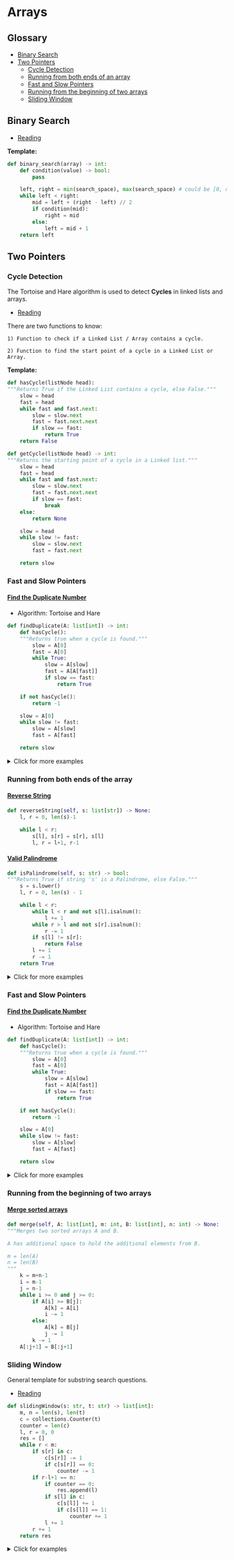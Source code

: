# Arrays

## Glossary

- [Binary Search](#binary-search)
- [Two Pointers](#two-pointers)
  - [Cycle Detection](#cycle-detection)
  - [Running from both ends of an array](#running-from-both-ends-of-an-array)
  - [Fast and Slow Pointers](#fast-and-slow-pointers)
  - [Running from the beginning of two arrays](#running-from-the-beginning-of-two-arrays)
  - [Sliding Window](#sliding-window)

## Binary Search

- [Reading](https://leetcode.com/discuss/general-discussion/786126/python-powerful-ultimate-binary-search-template-solved-many-problems)

**Template:**

```Python
def binary_search(array) -> int:
    def condition(value) -> bool:
        pass

    left, right = min(search_space), max(search_space) # could be [0, n], [1, n] etc. Depends on problem
    while left < right:
        mid = left + (right - left) // 2
        if condition(mid):
            right = mid
        else:
            left = mid + 1
    return left
```

## Two Pointers

### Cycle Detection

The Tortoise and Hare algorithm is used to detect **Cycles** in linked
lists and arrays.

- [Reading](https://cp-algorithms.com/others/tortoise_and_hare.html)

There are two functions to know:

    1) Function to check if a Linked List / Array contains a cycle.

    2) Function to find the start point of a cycle in a Linked List or Array.

**Template:**

```Python
def hasCycle(listNode head):
"""Returns True if the Linked List contains a cycle, else False."""
    slow = head
    fast = head
    while fast and fast.next:
        slow = slow.next
        fast = fast.next.next
        if slow == fast:
            return True
    return False

def getCycle(listNode head) -> int:
"""Returns the starting point of a cycle in a Linked list."""
    slow = head
    fast = head
    while fast and fast.next:
        slow = slow.next
        fast = fast.next.next
        if slow == fast:
            break
    else:
        return None

    slow = head
    while slow != fast:
        slow = slow.next
        fast = fast.next

    return slow
```

### Fast and Slow Pointers

#### [Find the Duplicate Number](https://leetcode.com/problems/find-the-duplicate-number/)

- Algorithm: Tortoise and Hare

```Python
def findDuplicate(A: list[int]) -> int:
    def hasCycle():
    """Returns true when a cycle is found."""
        slow = A[0]
        fast = A[0]
        while True:
            slow = A[slow]
            fast = A[A[fast]]
            if slow == fast:
                return True

    if not hasCycle():
        return -1

    slow = A[0]
    while slow != fast:
        slow = A[slow]
        fast = A[fast]

    return slow
```

<details>
    <summary>Click for more examples</summary>

#### [String Compression](https://leetcode.com/problems/string-compression/)

- `l, r` (left, right) doesn't make sense for some problems. Use `i, j` instead.

```Python
def compress(chars: list[str]) -> int:
"""Given an array of characters, compress it.

The algorithm used is:

    Begin with an empty string s.
    For each group of consecutive repeating characters in chars:

    If the group's length is 1, append the character to s.
    Otherwise, append the character followed by the group's length.
"""
    i, j, n = 0, 0, len(chars)

    while i < n:
        curr = chars[i]
        count = 0

        while i < n and chars[i] == curr:
            i += 1
            count += 1

        chars[j] = curr
        j += 1

        if count > 1:
            for digit in str(count):
                chars[j] = digit
                j += 1
    return j
```

#### [Remove Duplicates from sorted input](https://leetcode.com/problems/remove-duplicates-from-sorted-array/)

```Python
def removeDuplicates(nums: list[int]) -> int:
    j = 1
    for i in range(1, len(nums)):
        if nums[i] != nums[i-1]:
            nums[j] = nums[i]
            j += 1
    return j
```

</details>

### Running from both ends of the array

#### [Reverse String](https://leetcode.com/problems/reverse-string/)

```Python
def reverseString(self, s: list[str]) -> None:
    l, r = 0, len(s)-1

    while l < r:
        s[l], s[r] = s[r], s[l]
        l, r = l+1, r-1
```

#### [Valid Palindrome](https://leetcode.com/problems/valid-palindrome/)

```Python
def isPalindrome(self, s: str) -> bool:
"""Returns True if string 's' is a Palindrome, else False."""
    s = s.lower()
    l, r = 0, len(s) - 1

    while l < r:
        while l < r and not s[l].isalnum():
            l += 1
        while r > l and not s[r].isalnum():
            r -= 1
        if s[l] != s[r]:
            return False
        l += 1
        r -= 1
    return True
```

<details>
    <summary>Click for more examples</summary>

#### [Next Permutation](https://leetcode.com/problems/next-permutation/)

```Python
def nextPermutation(A: list[int]) -> None:
    """Computes the next permutation of an input array A.

    The permutation generated is the next lexicographically greatest permutation.

    The approach is:

        1) Find the first element A[i] that is not in ascending order, starting
           from the end of A.

        2) Find the first element A[j] whose value is less than A[i], starting
           from the end of A.

        3) Swap the two values.

        4) Reverse the order of all elements after index i.
    """

    i = len(A) - 2
    while i >= 0 and A[i] >= A[i+1]: i -= 1
    if i >= 0:
        j = len(A) - 1
        while A[j] <= A[i]: j -= 1
        A[j], A[i] = A[i], A[j]

    A[i+1:] = A[i+1:][::-1]

    return
```

#### [Two Sum (Sorted)](https://leetcode.com/problems/two-sum-ii-input-array-is-sorted/)

```Python
def twoSum(self, A: list[int], target: int) -> list[int]:
"""Calculates two sum result for a sorted input."""
    l, r = 0, len(A) - 1

    while l < r:
        s = A[l] + A[r]
        if s > target:
            r -= 1
        elif s < target:
            l += 1
        else:
            return [l + 1, r + 1]

    return []
```

#### [N-Sum](https://leetcode.com/problems/4sum/)

```Python
def nsum(A: list[int], N: int, results: list[list[int]], result: list[int], target: int):
"""Generalized function that calculates solutions for n-Sum.

Usage:

    results = []
    target = 11
    nsum(A, 4, results, [], target)
"""
    if A[0] * N > target or A[-1] * N < target:
        return

    if N == 2:
        l, r = 0, len(A) - 1
        while l < r:
            two_sum = A[l] + A[r]
            if two_sum < target:
                l += 1
            elif two_sum > target:
                r -= 1
            else:
                results.append(result+[A[l], A[r]])
                l, r = l + 1, r - 1
                while l < r and A[l] == A[l-1]:
                    l += 1
                while r > l and A[r] == A[r+1]:
                    r -= 1
    else:
        for i in range(len(A)-N+1):
            if i == 0 or A[i] != A[i-1]:
                nsum(A[i+1:], N-1, results, result+[A[i]],target-A[i])

```

</details>

### Fast and Slow Pointers

#### [Find the Duplicate Number](https://leetcode.com/problems/find-the-duplicate-number/)

- Algorithm: Tortoise and Hare

```Python
def findDuplicate(A: list[int]) -> int:
    def hasCycle():
    """Returns true when a cycle is found."""
        slow = A[0]
        fast = A[0]
        while True:
            slow = A[slow]
            fast = A[A[fast]]
            if slow == fast:
                return True

    if not hasCycle():
        return -1

    slow = A[0]
    while slow != fast:
        slow = A[slow]
        fast = A[fast]

    return slow
```

<details>
    <summary>Click for more examples</summary>

#### [String Compression](https://leetcode.com/problems/string-compression/)

- `l, r` (left, right) doesn't make sense for some problems. Use `i, j` instead.

```Python
def compress(chars: list[str]) -> int:
"""Given an array of characters, compress it.

The algorithm used is:

    Begin with an empty string s.
    For each group of consecutive repeating characters in chars:

    If the group's length is 1, append the character to s.
    Otherwise, append the character followed by the group's length.
"""
    i, j, n = 0, 0, len(chars)

    while i < n:
        curr = chars[i]
        count = 0

        while i < n and chars[i] == curr:
            i += 1
            count += 1

        chars[j] = curr
        j += 1

        if count > 1:
            for digit in str(count):
                chars[j] = digit
                j += 1
    return j
```

#### [Remove Duplicates from sorted input](https://leetcode.com/problems/remove-duplicates-from-sorted-array/)

```Python
def removeDuplicates(nums: list[int]) -> int:
    j = 1
    for i in range(1, len(nums)):
        if nums[i] != nums[i-1]:
            nums[j] = nums[i]
            j += 1
    return j
```

</details>

### Running from the beginning of two arrays

#### [Merge sorted arrays](https://leetcode.com/problems/merge-sorted-array/)

```Python
def merge(self, A: list[int], m: int, B: list[int], n: int) -> None:
"""Merges two sorted arrays A and B.

A has additional space to hold the additional elements from B.

m = len(A)
n = len(B)
"""
    k = m+n-1
    i = m-1
    j = n-1
    while i >= 0 and j >= 0:
        if A[i] >= B[j]:
            A[k] = A[i]
            i -= 1
        else:
            A[k] = B[j]
            j -= 1
        k -= 1
    A[:j+1] = B[:j+1]
```

### Sliding Window

General template for substring search questions.

- [Reading](https://leetcode.com/problems/find-all-anagrams-in-a-string/discuss/92007/sliding-window-algorithm-template-to-solve-all-the-leetcode-substring-search-problem)

```Python
def slidingWindow(s: str, t: str) -> list[int]:
    m, n = len(s), len(t)
    c = collections.Counter(t)
    counter = len(c)
    l, r = 0, 0
    res = []
    while r < m:
        if s[r] in c:
            c[s[r]] -= 1
            if c[s[r]] == 0:
                counter -= 1
        if r-l+1 == n:
            if counter == 0:
                res.append(l)
            if s[l] in c:
                c[s[l]] += 1
                if c[s[l]] == 1:
                    counter += 1
            l += 1
        r += 1
    return res
```

<details>
<summary>Click for examples</summary>

#### [Minimum Window Substring](https://leetcode.com/problems/minimum-window-substring/)

```Python
def minWindow(s: str, t: str) -> str:
    m, n = len(s), len(t)
    if m < n:
        return ""

    l, r = 0, 0
    d = collections.Counter(t)
    c = len(d)
    head, length = 0, 0
    while r < m:
        if s[r] in d:
            d[s[r]] -= 1
            c -= d[s[r]] == 0
        while c == 0:
            if not length or r-l+1 < length:
                head = l
                length = r-l+1
            if s[l] in d:
                d[s[l]] += 1
                c += d[s[l]] == 1
            l += 1
        r += 1
    return s[head:head+length]
```

#### [Permutation in String](https://leetcode.com/problems/permutation-in-string/)

```Python
def checkInclusion(self, s1: str, s2: str) -> bool:
"""Returns True if a string s2 contains a permutation of s1, otherwise False."""
    d = dict.fromkeys(s1, 0)
    for c in s1:
        d[c] += 1
    counter = len(d)

    l, r = 0, 0
    while r < len(s2):
        if s2[r] in d:
            d[s2[r]] -= 1
            counter -= d[s2[r]] == 0

        if r-l+1 == len(s1):
            if counter == 0:
                return True
            if s2[l] in d:
                d[s2[l]] += 1
                counter += d[s2[l]] == 1
            l += 1
        r += 1
    return False
```

</details>
